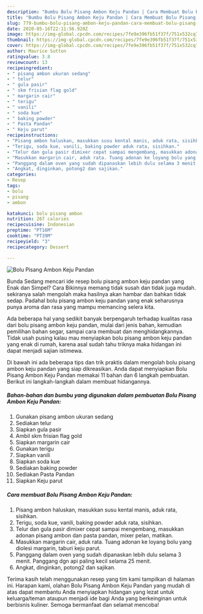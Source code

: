 ```yaml
---
description: "Bumbu Bolu Pisang Ambon Keju Pandan | Cara Membuat Bolu Pisang Ambon Keju Pandan Yang Lezat"
title: "Bumbu Bolu Pisang Ambon Keju Pandan | Cara Membuat Bolu Pisang Ambon Keju Pandan Yang Lezat"
slug: 779-bumbu-bolu-pisang-ambon-keju-pandan-cara-membuat-bolu-pisang-ambon-keju-pandan-yang-lezat
date: 2020-05-16T22:11:56.920Z
image: https://img-global.cpcdn.com/recipes/7fe9e396fb51f37f/751x532cq70/bolu-pisang-ambon-keju-pandan-foto-resep-utama.jpg
thumbnail: https://img-global.cpcdn.com/recipes/7fe9e396fb51f37f/751x532cq70/bolu-pisang-ambon-keju-pandan-foto-resep-utama.jpg
cover: https://img-global.cpcdn.com/recipes/7fe9e396fb51f37f/751x532cq70/bolu-pisang-ambon-keju-pandan-foto-resep-utama.jpg
author: Maurice Sutton
ratingvalue: 3.8
reviewcount: 13
recipeingredient:
- " pisang ambon ukuran sedang"
- " telur"
- " gula pasir"
- " skm frisian flag gold"
- " margarin cair"
- " terigu"
- " vanili"
- " soda kue"
- " baking powder"
- " Pasta Pandan"
- " Keju parut"
recipeinstructions:
- "Pisang ambon haluskan, masukkan susu kental manis, aduk rata, sisihkan."
- "Terigu, soda kue, vanili, baking powder aduk rata, sisihkan."
- "Telur dan gula pasir dimixer cepat sampai mengembang, masukkan adonan pisang ambon dan pasta pandan, mixer pelan, matikan."
- "Masukkan margarin cair, aduk rata. Tuang adonan ke loyang bolu yang diolesi margarin, taburi keju parut."
- "Panggang dalam oven yang sudah dipanaskan lebih dulu selama 3 menit. Panggang dgn api paling kecil selama 25 menit."
- "Angkat, dinginkan, potong2 dan sajikan."
categories:
- Resep
tags:
- bolu
- pisang
- ambon

katakunci: bolu pisang ambon 
nutrition: 267 calories
recipecuisine: Indonesian
preptime: "PT16M"
cooktime: "PT39M"
recipeyield: "3"
recipecategory: Dessert

---
```



![Bolu Pisang Ambon Keju Pandan](https://img-global.cpcdn.com/recipes/7fe9e396fb51f37f/751x532cq70/bolu-pisang-ambon-keju-pandan-foto-resep-utama.jpg)

Bunda Sedang mencari ide resep bolu pisang ambon keju pandan yang Enak dan Simpel? Cara Bikinnya memang tidak susah dan tidak juga mudah. sekiranya salah mengolah maka hasilnya akan hambar dan bahkan tidak sedap. Padahal bolu pisang ambon keju pandan yang enak seharusnya punya aroma dan rasa yang mampu memancing selera kita.

Ada beberapa hal yang sedikit banyak berpengaruh terhadap kualitas rasa dari bolu pisang ambon keju pandan, mulai dari jenis bahan, kemudian pemilihan bahan segar, sampai cara membuat dan menghidangkannya. Tidak usah pusing kalau mau menyiapkan bolu pisang ambon keju pandan yang enak di rumah, karena asal sudah tahu triknya maka hidangan ini dapat menjadi sajian istimewa.




Di bawah ini ada beberapa tips dan trik praktis dalam mengolah bolu pisang ambon keju pandan yang siap dikreasikan. Anda dapat menyiapkan Bolu Pisang Ambon Keju Pandan memakai 11 bahan dan 6 langkah pembuatan. Berikut ini langkah-langkah dalam membuat hidangannya.

<!--inarticleads1-->

##### Bahan-bahan dan bumbu yang digunakan dalam pembuatan Bolu Pisang Ambon Keju Pandan:

1. Gunakan  pisang ambon ukuran sedang
1. Sediakan  telur
1. Siapkan  gula pasir
1. Ambil  skm frisian flag gold
1. Siapkan  margarin cair
1. Gunakan  terigu
1. Siapkan  vanili
1. Siapkan  soda kue
1. Sediakan  baking powder
1. Sediakan  Pasta Pandan
1. Siapkan  Keju parut




<!--inarticleads2-->

##### Cara membuat Bolu Pisang Ambon Keju Pandan:

1. Pisang ambon haluskan, masukkan susu kental manis, aduk rata, sisihkan.
1. Terigu, soda kue, vanili, baking powder aduk rata, sisihkan.
1. Telur dan gula pasir dimixer cepat sampai mengembang, masukkan adonan pisang ambon dan pasta pandan, mixer pelan, matikan.
1. Masukkan margarin cair, aduk rata. Tuang adonan ke loyang bolu yang diolesi margarin, taburi keju parut.
1. Panggang dalam oven yang sudah dipanaskan lebih dulu selama 3 menit. Panggang dgn api paling kecil selama 25 menit.
1. Angkat, dinginkan, potong2 dan sajikan.




Terima kasih telah menggunakan resep yang tim kami tampilkan di halaman ini. Harapan kami, olahan Bolu Pisang Ambon Keju Pandan yang mudah di atas dapat membantu Anda menyiapkan hidangan yang lezat untuk keluarga/teman ataupun menjadi ide bagi Anda yang berkeinginan untuk berbisnis kuliner. Semoga bermanfaat dan selamat mencoba!
